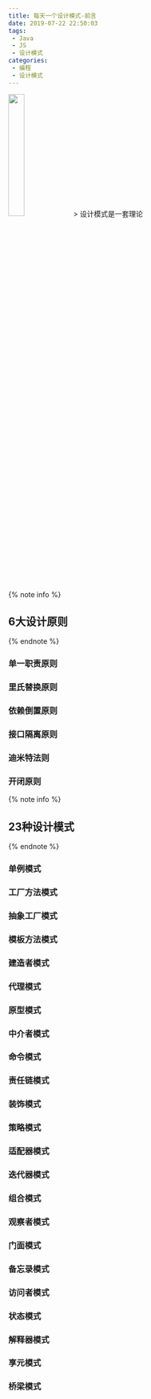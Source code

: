 ```yaml
---
title: 每天一个设计模式-前言
date: 2019-07-22 22:50:03
tags:
 - Java
 - JS
 - 设计模式
categories:
 - 编程
 - 设计模式
---
```

<img src="https://lindenthink.oss-cn-beijing.aliyuncs.com/picture/daily-design-pattern/%E8%AE%BE%E8%AE%A1%E6%A8%A1%E5%BC%8F%E5%9C%A3%E7%BB%8F.jpg" width="25%" height="25%">
> 设计模式是一套理论

<!-- more -->

{% note info %}
## 6大设计原则
{% endnote %}

### 单一职责原则
### 里氏替换原则
### 依赖倒置原则
### 接口隔离原则
### 迪米特法则
### 开闭原则

{% note info %}
## 23种设计模式
{% endnote %}
### 单例模式
### 工厂方法模式
### 抽象工厂模式
### 模板方法模式
### 建造者模式
### 代理模式
### 原型模式
### 中介者模式
### 命令模式
### 责任链模式
### 装饰模式
### 策略模式
### 适配器模式
### 迭代器模式
### 组合模式
### 观察者模式
### 门面模式
### 备忘录模式
### 访问者模式
### 状态模式
### 解释器模式
### 享元模式
### 桥梁模式 